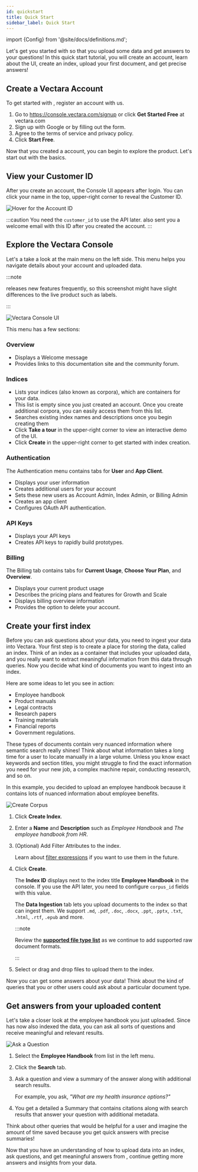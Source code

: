 ```yaml
---
id: quickstart
title: Quick Start
sidebar_label: Quick Start
---
```


import {Config} from '@site/docs/definitions.md';

Let's get you started with <Config v="names.product"/> so that you upload some data 
and get answers to your questions! In this quick start tutorial, you will 
create an account, learn about the UI, create an index, upload your first 
document, and get precise answers!

## Create a Vectara Account

To get started with <Config v="names.product"/>, register an account with us.

1. Go to https://console.vectara.com/signup or click **Get Started Free** 
   at vectara.com
2. Sign up with Google or by filling out the form.
3. Agree to the terms of service and privacy policy.
4. Click **Start Free**.

Now that you created a account, you can begin to explore the product. Let's 
start out with the basics.

## View your Customer ID

After you create an account, the <Config v="names.product"/> Console UI appears after 
login. You can click your name in the top, upper-right corner to reveal 
the Customer ID.

![Hover for the Account ID](/img/vectara_account_id.gif)

:::caution
 You need the `customer_id` to use the API later. <Config v="names.product"/> also sent 
 you a welcome email with this ID after you created the account.
:::

## Explore the Vectara Console

Let's a take a look at the main menu on the left side. This menu helps you 
navigate details about your account and uploaded data.

:::note

<Config v="names.product"/> releases new features frequently, so this screenshot might 
have slight differences to the live product such as labels.

:::

![Vectara Console UI](/img/console_home.png)

This menu has a few sections:

### Overview

* Displays a Welcome message
* Provides links to this documentation site and the community forum.

### Indices

* Lists your indices (also known as corpora), which are containers for your 
  data. 
* This list is empty since you just created an account. Once you create additional
corpora, you can easily access them from this list.
* Searches existing index names and descriptions once you begin creating them
* Click **Take a tour** in the upper-right corner to view an interactive 
  demo of the UI.
* Click **Create** in the upper-right corner to get started with index creation.

### Authentication

The Authentication menu contains tabs for **User** and **App Client**.

* Displays your user information
* Creates additional users for your account
* Sets these new users as Account Admin, Index Admin, or Billing Admin
* Creates an app client
* Configures OAuth API authentication.

### API Keys

* Displays your API keys
* Creates API keys to rapidly build prototypes.

### Billing

The Billing tab contains tabs for **Current Usage**, **Choose Your Plan**, and **Overview**.

* Displays your current product usage
* Describes the pricing plans and features for Growth and Scale
* Displays billing overview information
* Provides the option to delete your account.

## Create your first index

Before you can ask questions about your data, you need to ingest your data into 
Vectara. Your first step is to create a place for storing the data, called an 
index. Think of an index as a container that includes your uploaded data, 
and you really want to extract meaningful information from this data through 
queries. Now you decide what kind of documents you want to ingest into an 
index. 

Here are some ideas to let you see <Config v="names.product"/> in action:

* Employee handbook
* Product manuals
* Legal contracts
* Research papers
* Training materials
* Financial reports
* Government regulations.

These types of documents contain very nuanced information where semantic search 
really shines! Think about what information takes a long time
for a user to locate manually in a large volume. Unless you know exact keywords
and section titles, you might struggle to find the exact information you need 
for your new job, a complex machine repair, conducting research, and so on.

In this example, you decided to upload an employee handbook because it contains
lots of nuanced information about employee benefits. 

![Create Corpus](/img/create_corpus.gif)

1. Click **Create Index**.
2. Enter a **Name** and **Description** such as _Employee Handbook_ and _The employee 
   handbook from HR_.
3. (Optional) Add Filter Attributes to the index.
   
   Learn about [filter expressions](/docs/common-use-cases/filtering-by-metadata/filter-overview) if you want to use them in the future.
4. Click **Create**. 

   The **Index ID** displays next to the index title **Employee Handbook** in the 
    console. If you use the API later, you need to configure `corpus_id` fields 
    with this value.
   
   The **Data Ingestion** tab lets you upload documents to the index so that <Config v="names.product"/> can 
   ingest them. We support `.md`, `.pdf`, `.doc`, `.docx`, `.ppt`, `.pptx`, `.txt`, 
   `.html`, `.rtf`, `.epub` and more.

   :::note
   
   Review the [**supported file type list**](https://docs.vectara.com/docs/api-reference/indexing-apis/file-upload/file-upload-filetypes) as we continue 
   to add supported raw document formats.

   :::

5. Select or drag and drop files to upload them to the index.

Now you can get some answers about your data! Think about the kind of queries 
that you or other users could ask about a particular document type.

## Get answers from your uploaded content

Let's take a closer look at the employee handbook you just uploaded. Since <Config v="names.product"/> has 
now also indexed the data, you can ask all sorts of questions and receive 
meaningful and relevant results.

![Ask a Question](/img/ask_a_question.gif)

1. Select the **Employee Handbook** from list in the left menu.
2. Click the **Search** tab.
3. Ask a question and view a summary of the answer along witih additional 
   search results.

   For example, you ask, _"What are my health insurance options?"_ 
   
4. You get a detailed a Summary that contains citations along with search results 
   that answer your question with additional metadata.

Think about other queries that would be helpful for a user and imagine
the amount of time saved because you get quick answers with precise summaries!

Now that you have an understanding of how to upload data into an index, ask 
questions, and get meaningful answers from <Config v="names.product"/>, continue getting 
more answers and insights from your data.